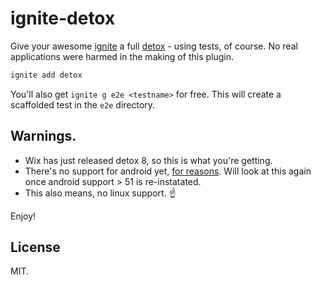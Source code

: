 # ignite-detox

Give your awesome [ignite](https://github.com/infinitered/ignite) a full [detox](https://github.com/wix/detox) - using tests, of course. No real applications were harmed in the making of this plugin.

```js
ignite add detox
```

You'll also get `ignite g e2e <testname>` for free. This will create a scaffolded test in the `e2e` directory.

## Warnings.
- Wix has just released detox 8, so this is what you're getting.
- There's no support for android yet, [for reasons](https://github.com/wix/detox/issues/608#issuecomment-400127354). Will look at this again once android support > 51 is re-instatated.
- This also means, no linux support. :point_up:

Enjoy!

## License
MIT.
